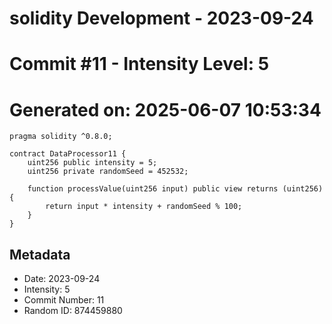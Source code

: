 ﻿# solidity Development - 2023-09-24
# Commit #11 - Intensity Level: 5
# Generated on: 2025-06-07 10:53:34
```solidity
pragma solidity ^0.8.0;

contract DataProcessor11 {
    uint256 public intensity = 5;
    uint256 private randomSeed = 452532;

    function processValue(uint256 input) public view returns (uint256) {
        return input * intensity + randomSeed % 100;
    }
}
```
## Metadata
- Date: 2023-09-24
- Intensity: 5
- Commit Number: 11
- Random ID: 874459880
